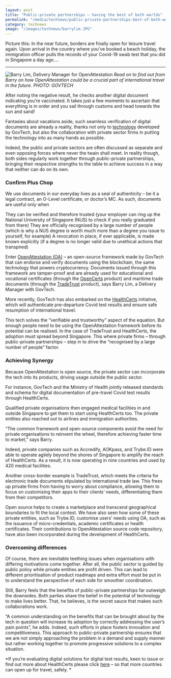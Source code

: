 ```yaml
---
layout: post
title: "Public-private partnerships – having the best of both worlds"
permalink: "/media/technews/public-private-partnerships-best-of-both-worlds"
category: technews
image: "/images/technews/barrylim.JPG"
---
```


Picture this: In the near future, borders are finally open for leisure travel again. Upon arrival in the country where you’ve booked a beach holiday, the immigration officer pulls the records of your Covid-19 swab test that you did in Singapore a day ago….

---

![Barry Lim, Delivery Manager for OpenAttestation](/images/technews/barrylim.JPG)
*Read on to find out from Barry on how OpenAttestation could be a crucial part of international travel in the future. PHOTO: GOVTECH*

After noting the negative result, he checks another digital document indicating you’re vaccinated. It takes just a few moments to ascertain that everything is in order and you sail through customs and head towards the sun and sand! 

Fantasies about vacations aside, such seamless verification of digital documents are already a reality, thanks not only to [technology](https://www.healthcerts.gov.sg/) developed by GovTech, but also the collaboration with private sector firms in putting the technology into as many hands as possible. 

Indeed, the public and private sectors are often discussed as separate and even opposing forces where never the twain shall meet. In reality though, both sides regularly work together through public-private partnerships, bringing their respective strengths to the table to achieve success in a way that neither can do on its own. 


### **Confirm Plus Chop**

We use documents in our everyday lives as a seal of authenticity – be it a legal contract, an O-Level certificate, or doctor’s MC. As such, documents are useful only when

They can be verified and therefore trusted (your employer can ring up the National University of Singapore (NUS) to check if you really graduated from there)
They are officially recognised by a large number of people (which is why a NUS degree is worth much more than a degree you issue to yourself, for example)
A revocation in place, if ever applicable, is made known explicitly (if a degree is no longer valid due to unethical actions that transpired) 

Enter [OpenAttestation (OA)](https://www.openattestation.com) – an open-source framework made by GovTech that can endorse and verify documents using the blockchain, the same technology that powers cryptocurrency. Documents issued through this framework are tamper-proof and are already used for educational and vocational certificates (through the [OpenCerts](https://www.opencerts.io) product) and maritime trade documents (through the [TradeTrust](https://www.tradetrust.io) product), says Barry Lim, a Delivery Manager with GovTech.

More recently, GovTech has also embarked on the [HealthCerts](https://www.healthcerts.gov.sg/) initiative, which will authenticate pre-departure Covid test results and ensure safe resumption of international travel. 

This tech solves the “verifiable and trustworthy” aspect of the equation. But enough people need to be using the OpenAttestation framework before its potential can be realised. In the case of TradeTrust and HealthCerts, the adoption must spread beyond Singapore. This where private firms – through public-private partnerships – step in to drive the “recognised by a large number of people” factor. 


### **Achieving Synergy**

Because OpenAttestation is open source, the private sector can incorporate the tech into its products, driving usage outside the public sector. 

For instance, GovTech and the Ministry of Health jointly released standards and schema for digital documentation of pre-travel Covid test results through HealthCerts. 

Qualified private organisations then engaged medical facilities in and outside Singapore to get them to start using HealthCerts too. The private entities also reached out to airlines and immigration authorities. 
 
“The common framework and open-source components avoid the need for private organisations to reinvent the wheel, therefore achieving faster time to market,” says Barry. 

Indeed, private companies such as Accredify, AOKpass, and Trybe.ID were able to operate agilely beyond the shores of Singapore to amplify the reach of HealthCerts. As a result, it is now operating in nine countries and used by 420 medical facilities. 

Another cross-border example is TradeTrust, which meets the criteria for electronic trade documents stipulated by international trade law. This frees up private firms from having to worry about compliance, allowing them to focus on customising their apps to their clients’ needs, differentiating them from their competitors. 

Open source helps to create a marketplace and transcend geographical boundaries to fit the local context. We have also seen how some of these private entities, such as Trybe.ID, customise users’ needs using OA, such as the issuance of micro-credentials, academic certificates or health certificates. Their contributions to OpenAttestation source code repository, have also been incorporated during the development of HealthCerts.


### **Overcoming differences**

Of course, there are inevitable teething issues when organisations with differing motivations come together. After all, the public sector is guided by public policy while private entities are profit driven. This can lead to different prioritisation of product roadmaps and extra effort must be put in to understand the perspective of each side for smoother coordination. 

Still, Barry feels that the benefits of public-private partnerships far outweigh the downsides. Both parties share the belief in the potential of technology to make lives better. That, he believes, is the secret sauce that makes such collaborations work. 

“A common understanding on the benefits that can be brought about by the tech in question will increase its adoption by correctly addressing the user’s pain points”, he adds. 
Indeed, such efforts in place fosters innovation and competitiveness. This approach to public-private partnership ensures that we are not simply approaching the problem in a demand and supply manner but rather working together to promote progressive solutions to a complex situation.

*If you’re evaluating digital solutions for digital test results, keen to issue or find out more about HealthCerts please click [here](https://www.healthcerts.gov.sg/) – so that more countries can open up for travel, safely.
*
